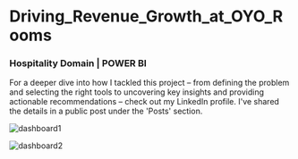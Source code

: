 # Driving_Revenue_Growth_at_OYO_Rooms
### Hospitality Domain | POWER BI
For a deeper dive into how I tackled this project
– from defining the problem and selecting the right tools to uncovering key insights and providing actionable recommendations 
– check out my LinkedIn profile. 
I've shared the details in a public post under the 'Posts' section.

![dashboard1](https://github.com/TABEYWICKRAMA/Driving_Revenue_Growth_at_OYO_Rooms/assets/110693737/48dcd0ce-4045-438c-9083-cea13880531e)

![dashboard2](https://github.com/TABEYWICKRAMA/Driving_Revenue_Growth_at_OYO_Rooms/assets/110693737/6acb0734-29e0-4482-8921-e6471bbc7d53)
